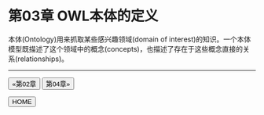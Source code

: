 # 第03章 OWL本体的定义

本体(Ontology)用来抓取某些感兴趣领域(domain of interest)的知识。一个本体模型既描述了这个领域中的概念(concepts)，也描述了存在于这些概念直接的关系(relationships)。



---

[<button type="button">«第02章</button>](../第02章/README.md) [<button type="button">第04章»</button>](../第04章/README.md)

[<button type="button">HOME</button>](../README.md)
